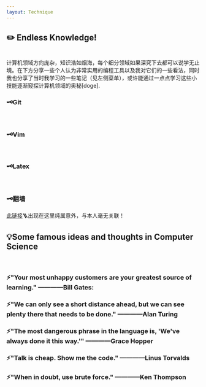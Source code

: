 ```yaml
---
layout: Technique
---
```


<h2 id="Endless Knowledge"> ✏️ Endless Knowledge!</h2>
<br>
  计算机领域方向庞杂，知识浩如烟海，每个细分领域如果深究下去都可以说学无止境。在下方分享一些个人认为非常实用的编程工具以及我对它们的一些看法，同时我也分享了当时我学习的一些笔记（见左侧菜单），或许能通过一点点学习这些小技能逐渐窥探计算机领域的奥秘[doge].
<h3 id="Git">🗝️Git</h3>
  
  <br>
<h3 id="Vim">🗝️Vim</h3>
  
<br>
<h3 id="LaTex">🗝️Latex</h3>
  
<br>
<h3 id="翻墙">🗝️翻墙</h3>
   <a href="https://letslook.net/super/ss" class="hover-link">此链接</a>🪜出现在这里纯属意外，与本人毫无关联！
<br>
<h2 id="famous sentence">💡Some famous ideas and thoughts in Computer Science</h2>
<br>
<h3> ⚡"Your most unhappy customers are your greatest source of learning."    ————Bill Gates:</h3>
<h3> ⚡"We can only see a short distance ahead, but we can see plenty there that needs to be done."   ————Alan Turing</h3>
<h3> ⚡"The most dangerous phrase in the language is, 'We've always done it this way.'"   ————Grace Hopper</h3>
<h3> ⚡"Talk is cheap. Show me the code."     ————Linus Torvalds</h3>
<h3> ⚡"When in doubt, use brute force."   ————Ken Thompson</h3>
